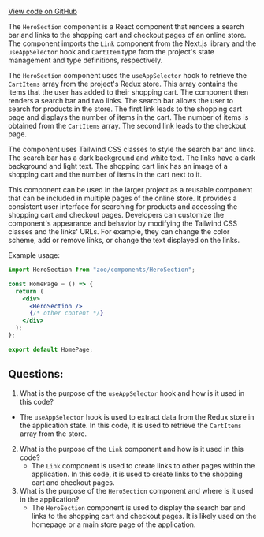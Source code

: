 [View code on GitHub](zoo-labs/zoo/blob/master/core/src/pages/store/HeroSection.tsx)

The `HeroSection` component is a React component that renders a search bar and links to the shopping cart and checkout pages of an online store. The component imports the `Link` component from the Next.js library and the `useAppSelector` hook and `CartItem` type from the project's state management and type definitions, respectively.

The `HeroSection` component uses the `useAppSelector` hook to retrieve the `CartItems` array from the project's Redux store. This array contains the items that the user has added to their shopping cart. The component then renders a search bar and two links. The search bar allows the user to search for products in the store. The first link leads to the shopping cart page and displays the number of items in the cart. The number of items is obtained from the `CartItems` array. The second link leads to the checkout page.

The component uses Tailwind CSS classes to style the search bar and links. The search bar has a dark background and white text. The links have a dark background and light text. The shopping cart link has an image of a shopping cart and the number of items in the cart next to it.

This component can be used in the larger project as a reusable component that can be included in multiple pages of the online store. It provides a consistent user interface for searching for products and accessing the shopping cart and checkout pages. Developers can customize the component's appearance and behavior by modifying the Tailwind CSS classes and the links' URLs. For example, they can change the color scheme, add or remove links, or change the text displayed on the links. 

Example usage:

```jsx
import HeroSection from "zoo/components/HeroSection";

const HomePage = () => {
  return (
    <div>
      <HeroSection />
      {/* other content */}
    </div>
  );
};

export default HomePage;
```
## Questions: 
 1. What is the purpose of the `useAppSelector` hook and how is it used in this code?
   - The `useAppSelector` hook is used to extract data from the Redux store in the application state. In this code, it is used to retrieve the `CartItems` array from the store.
2. What is the purpose of the `Link` component and how is it used in this code?
   - The `Link` component is used to create links to other pages within the application. In this code, it is used to create links to the shopping cart and checkout pages.
3. What is the purpose of the `HeroSection` component and where is it used in the application?
   - The `HeroSection` component is used to display the search bar and links to the shopping cart and checkout pages. It is likely used on the homepage or a main store page of the application.